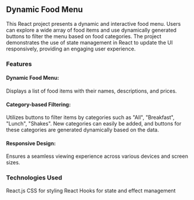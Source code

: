 ## Dynamic Food Menu

This React project presents a dynamic and interactive food menu.
Users can explore a wide array of food items and use dynamically generated buttons to filter the menu based on food categories.
The project demonstrates the use of state management in React to update the UI responsively, providing an engaging user experience.

### Features

#### Dynamic Food Menu:

Displays a list of food items with their names, descriptions, and prices.

#### Category-based Filtering:

Utilizes buttons to filter items by categories such as "All", "Breakfast", "Lunch", "Shakes".
New categories can easily be added, and buttons for these categories are generated dynamically based on the data.

#### Responsive Design:

Ensures a seamless viewing experience across various devices and screen sizes.

### Technologies Used

React.js
CSS for styling
React Hooks for state and effect management
